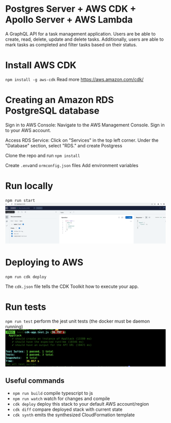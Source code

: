 # Postgres Server + AWS CDK + Apollo Server + AWS Lambda 

A GraphQL API for a task management application. Users are be able to
create, read, delete, update and delete tasks. Additionally, users are able to mark tasks as completed
and filter tasks based on their status. 

# Install AWS CDK
`npm install -g aws-cdk`
Read more https://aws.amazon.com/cdk/

# Creating an Amazon RDS PostgreSQL database
Sign in to AWS Console:
Navigate to the AWS Management Console.
Sign in to your AWS account.

Access RDS Service:
Click on "Services" in the top left corner.
Under the "Database" section, select "RDS." and create Postgress


Clone the repo and run `npm install`

Create `.env`and `ormconfig.json` files
Add environment variables

# Run locally
`npm run start`
![Screenshot](local.png)

# Deploying to AWS
`npm run cdk deploy`

The `cdk.json` file tells the CDK Toolkit how to execute your app.

# Run tests 
`npm run test`    perform the jest unit tests (the docker must be daemon running)
![Screenshot](tests.png)

## Useful commands

* `npm run build`   compile typescript to js
* `npm run watch`   watch for changes and compile
* `cdk deploy`      deploy this stack to your default AWS account/region
* `cdk diff`        compare deployed stack with current state
* `cdk synth`       emits the synthesized CloudFormation template
